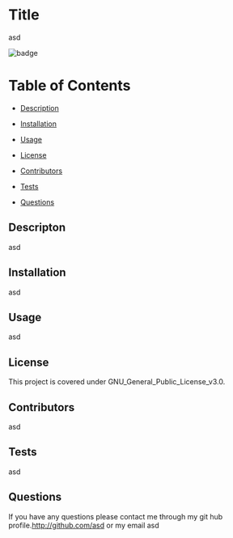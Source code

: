 # Title
asd

![badge](https://img.shields.io/badge/license-GNU_General_Public_License_v3.0-brightgreen)

# Table of Contents

- [Description](#Description)

- [Installation](#Installation)

- [Usage](#Usage)

- [License](#License)

- [Contributors](#Contributors)

- [Tests](#Tests)

- [Questions](#Questions)

 ## Descripton
 asd

 ## Installation
 asd

 ## Usage
 asd

 ## License
 This project is covered under GNU_General_Public_License_v3.0.
 
 ## Contributors
 asd

 ## Tests
 asd

 ## Questions 
 If you have any questions please contact me through my git hub profile.http://github.com/asd or my email asd



